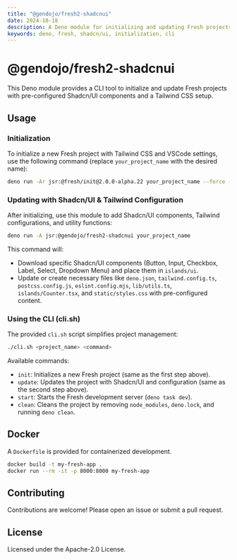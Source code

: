 ```yaml
---
title: "@gendojo/fresh2-shadcnui"
date: 2024-10-18
description: A Deno module for initializing and updating Fresh projects with Shadcn/UI components.
keywords: deno, fresh, shadcn/ui, initialization, cli
---
```


# @gendojo/fresh2-shadcnui

This Deno module provides a CLI tool to initialize and update Fresh projects with pre-configured Shadcn/UI components and a Tailwind CSS setup.

## Usage

### Initialization

To initialize a new Fresh project with Tailwind CSS and VSCode settings, use the following command (replace `your_project_name` with the desired name):

```bash
deno run -Ar jsr:@fresh/init@2.0.0-alpha.22 your_project_name --force --tailwind --vscode
```

### Updating with Shadcn/UI & Tailwind Configuration

After initializing, use this module to add Shadcn/UI components, Tailwind configurations, and utility functions:

```bash
deno run -A jsr:@gendojo/fresh2-shadcnui your_project_name
```
This command will:

- Download specific Shadcn/UI components (Button, Input, Checkbox, Label, Select, Dropdown Menu) and place them in `islands/ui`.
- Update or create necessary files like `deno.json`, `tailwind.config.ts`, `postcss.config.js`, `eslint.config.mjs`, `lib/utils.ts`, `islands/Counter.tsx`, and `static/styles.css` with pre-configured content.

### Using the CLI (cli.sh)

The provided `cli.sh` script simplifies project management:

```bash
./cli.sh <project_name> <command>
```

Available commands:

- `init`: Initializes a new Fresh project (same as the first step above).
- `update`: Updates the project with Shadcn/UI and configuration (same as the second step above).
- `start`: Starts the Fresh development server (`deno task dev`).
- `clean`: Cleans the project by removing `node_modules`, `deno.lock`, and running `deno clean`.

## Docker

A `Dockerfile` is provided for containerized development.

```bash
docker build -t my-fresh-app .
docker run --rm -it -p 8000:8000 my-fresh-app
```

## Contributing

Contributions are welcome! Please open an issue or submit a pull request.

## License

Licensed under the Apache-2.0 License.